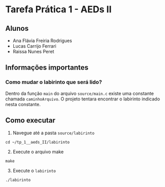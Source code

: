 # Tarefa Prática 1 - AEDs II

## Alunos

- Ana Flávia Freiria Rodrigues
- Lucas Carrijo Ferrari
- Raissa Nunes Peret

## Informações importantes

### Como mudar o labirinto que será lido?

Dentro da função `main` do arquivo `source/main.c` existe uma constante chamada `caminhoArquivo`. O projeto tentara encontrar o labirinto indicado nesta constante.

## Como executar

1. Navegue até a pasta `source/labirinto`

```
cd ~/tp_1__aeds_II/labirinto
```

2. Execute o arquivo make

```
make
```

3. Execute o `labirinto`

```
./labirinto
```
